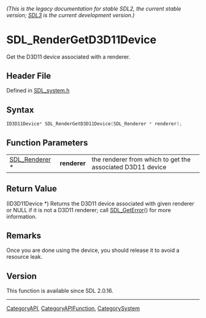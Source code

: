 ###### (This is the legacy documentation for stable SDL2, the current stable version; [SDL3](https://wiki.libsdl.org/SDL3/) is the current development version.)
# SDL_RenderGetD3D11Device

Get the D3D11 device associated with a renderer.

## Header File

Defined in [SDL_system.h](https://github.com/libsdl-org/SDL/blob/SDL2/include/SDL_system.h)

## Syntax

```c
ID3D11Device* SDL_RenderGetD3D11Device(SDL_Renderer * renderer);
```

## Function Parameters

|                                |              |                                                            |
| ------------------------------ | ------------ | ---------------------------------------------------------- |
| [SDL_Renderer](SDL_Renderer) * | **renderer** | the renderer from which to get the associated D3D11 device |

## Return Value

(ID3D11Device *) Returns the D3D11 device associated with given renderer or
NULL if it is not a D3D11 renderer; call [SDL_GetError](SDL_GetError)() for
more information.

## Remarks

Once you are done using the device, you should release it to avoid a
resource leak.

## Version

This function is available since SDL 2.0.16.

----
[CategoryAPI](CategoryAPI), [CategoryAPIFunction](CategoryAPIFunction), [CategorySystem](CategorySystem)

